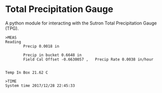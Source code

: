 # Total Precipitation Gauge

A python module for interacting with the Sutron Total Precipitation Gauge (TPG).

```
>MEAS 
Reading
        Precip 0.0018 in

        Precip in bucket 0.6648 in
        Field Cal Offset -0.6630057 ,   Precip Rate 0.0038 in/hour


Temp In Box 21.62 C

>TIME
System time 2017/12/28 22:45:33
```

